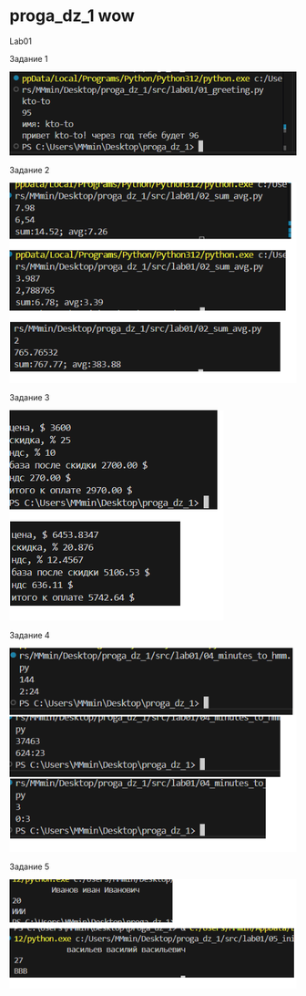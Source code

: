 # proga_dz_1 wow

Lab01

Задание 1  

![Тест задание 1](images/lab01/test_lab01_ex01.png)

Задание 2  

![Тест задание 2](images/lab01/test_lab01_ex02.png)

Задание 3 

![Тест задание 3](images/lab01/test_lab_01_ex03.png)

Задание 4

![Тест задание 4](images/lab01/test_lab_01_ex04.png)

Задание 5  

![Тест задание 5](images/lab01/test_lab01_ex05.png)
